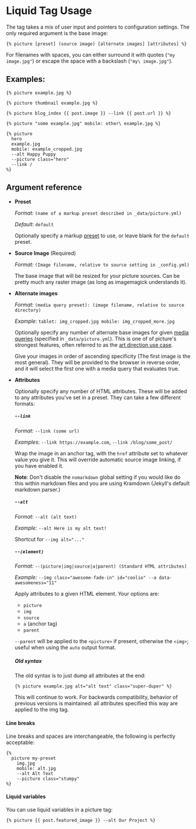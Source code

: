 # Liquid Tag Usage

The tag takes a mix of user input and pointers to configuration settings. The only required argument
is the base image:

`{% picture [preset] (source image) [alternate images] [attributes] %}`

For filenames with spaces, you can either surround it with quotes (`"my image.jpg"`) or escape the
space with a backslash (`"my\ image.jpg"`).

## Examples:

`{% picture example.jpg %}`

`{% picture thumbnail example.jpg %}`

`{% picture blog_index {{ post.image }} --link {{ post.url }} %}`

`{% picture "some example.jpg" mobile: other\ example.jpg %}`

```
{% picture 
  hero 
  example.jpg 
  mobile: example_cropped.jpg 
  --alt Happy Puppy 
  --picture class="hero" 
  --link /
%}
```

## Argument reference

* **Preset**

  *Format:* `(name of a markup preset described in _data/picture.yml)`

  *Default:* `default`

  Optionally specify a markup
  [preset](https://github.com/rbuchberger/jekyll_picture_tag/wiki/Writing-Presets) to use, or leave
  blank for the `default` preset.

* **Source Image** (Required)

  *Format:* `(Image filename, relative to source setting in _config.yml)`

  The base image that will be resized for your picture sources. Can be pretty much any raster image
  (as long as imagemagick understands it).

* **Alternate images**

    *Format:* `(media query preset): (image filename, relative to source directory)`

    *Example:* `tablet: img_cropped.jpg mobile: img_cropped_more.jpg`

  Optionally specify any number of alternate base images for given [media queries](#media-presets)
  (specified in `_data/picture.yml`). This is one of of picture's strongest features, often referred
  to as the [art direction use case](http://usecases.responsiveimages.org/#art-direction).

  Give your images in order of ascending specificity (The first image is the most general). They will
  be provided to the browser in reverse order, and it will select the first one with a media query
  that evaluates true.

* **Attributes**

  Optionally specify any number of HTML attributes. These will be added to any attributes you've
  set in a preset. They can take a few different formats:

  ##### `--link`

  *Format:* `--link (some url)`

  *Examples*: `--link https://example.com`, `--link /blog/some_post/`

    Wrap the image in an anchor tag, with the `href` attribute set to whatever value you give it.
    This will override automatic source image linking, if you have enabled it.

    **Note**: Don't disable the `nomarkdown` global setting if you would like do this within markdown
    files and you are using Kramdown (Jekyll's default markdown parser.)
  ##### `--alt`
  
  *Format:* `--alt (alt text)`

  *Example:* `--alt Here is my alt text!`

  Shortcut for `--img alt="..."`
  
  ##### `--(element)`

  *Format:* `--(picture|img|source|a|parent) (Standard HTML attributes)`

  *Example:* `--img class="awesome-fade-in" id="coolio" --a data-awesomeness="11"`

  Apply attributes to a given HTML element. Your options are:

  * `picture`
  * `img`
  * `source`
  * `a` (anchor tag)
  * `parent`

  `--parent` will be applied to the `<picture>` if present, otherwise the `<img>`; useful when using
    the `auto` output format.

  ##### Old syntax

  The old syntax is to just dump all attributes at the end:

  `{% picture example.jpg alt="alt text" class="super-duper" %}`

  This will continue to work. For backwards compatibility, behavior of previous versions is
  maintained: all attributes specified this way are applied to the img tag.

#### Line breaks
Line breaks and spaces are interchangeable, the following is perfectly acceptable:

```
{%
  picture my-preset
    img.jpg
    mobile: alt.jpg
    --alt Alt Text
    --picture class="stumpy"
%}
```
#### Liquid variables

You can use liquid variables in a picture tag:

`{% picture {{ post.featured_image }} --alt Our Project %}`
